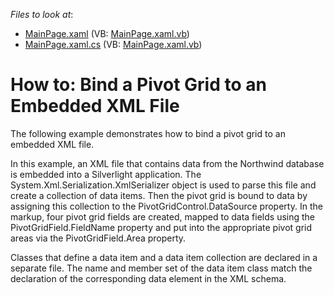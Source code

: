 <!-- default file list -->
*Files to look at*:

* [MainPage.xaml](./CS/DXPivotGrid_BindingToEmbeddedXML/MainPage.xaml) (VB: [MainPage.xaml.vb](./VB/DXPivotGrid_BindingToEmbeddedXML/MainPage.xaml.vb))
* [MainPage.xaml.cs](./CS/DXPivotGrid_BindingToEmbeddedXML/MainPage.xaml.cs) (VB: [MainPage.xaml.vb](./VB/DXPivotGrid_BindingToEmbeddedXML/MainPage.xaml.vb))
<!-- default file list end -->
# How to: Bind a Pivot Grid to an Embedded XML File


<p>The following example demonstrates how to bind a pivot grid to an embedded XML file.</p><p>In this example, an XML file that contains data from the Northwind database is embedded into a Silverlight application. The System.Xml.Serialization.XmlSerializer object is used to parse this file and create a collection of data items. Then the pivot grid is bound to data by assigning this collection to the PivotGridControl.DataSource property. In the markup, four pivot grid fields are created, mapped to data fields using the PivotGridField.FieldName property and put into the appropriate pivot grid areas via the PivotGridField.Area property.</p><p>Classes that define a data item and a data item collection are declared in a separate file. The name and member set of the data item class match the declaration of the corresponding data element in the XML schema.</p><br />


<br/>


